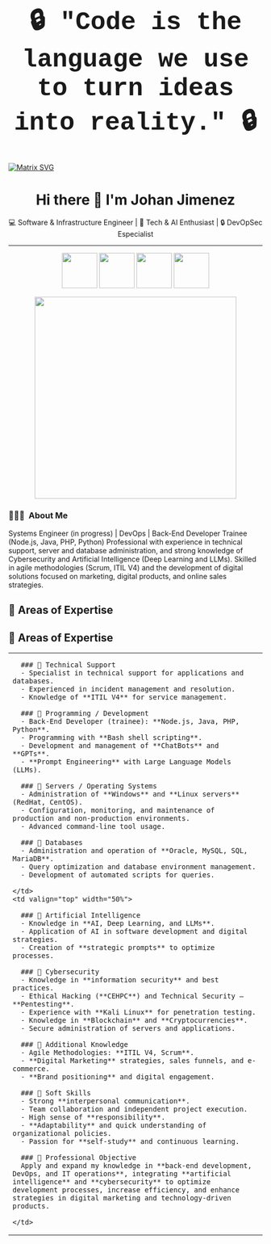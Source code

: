 <div align="center">

<h1 style="font-family: 'Courier New', monospace; font-size: 50px;">
🔒 "Code is the language we use to turn ideas into reality." 🔒
</h1>

</div>



 [![Matrix SVG](https://raw.githubusercontent.com/rodrigograca31/rodrigograca31/master/matrix.svg)](https://www.youtube.com/watch?v=SDkAGkd4NLc) 

 <div align="center">

# Hi there 👋 I'm Johan Jimenez  

💻 Software & Infrastructure Engineer | 🚀 Tech & AI Enthusiast | 🔒 DevOpSec Especialist

---

</div>

<p align="center">
  <a href="https://www.linkedin.com/in/tuusuario"><img width="70" height="70" src="https://img.icons8.com/ios-filled/30/0A66C2/linkedin.png"/></a>
  <a href="https://github.com/tuusuario"><img width="70" height="70" src="https://img.icons8.com/ios-filled/30/ffffff/github.png"/></a>
  <a href="https://x.com/tuusuario"><img width="70" height="70" src="https://img.icons8.com/ios-filled/30/1DA1F2/twitter.png"/></a>
  <a href="https://www.instagram.com/tuusuario"><img width="70" height="70" src="https://img.icons8.com/ios-filled/30/E4405F/instagram-new.png"/></a>
</p>


<!--
**jsebas2220/jsebas2220** is a ✨ _special_ ✨ repository because its `README.md` (this file) appears on your GitHub profile.

<!-- ## 👋 &nbsp;Hey there! I'm Johan Jimenez -->

<div align="center">
  <img src="https://media.giphy.com/media/qgQUggAC3Pfv687qPC/giphy.gif" width="400"/>
</div>


### 👨🏻‍💻 &nbsp;About Me

Systems Engineer (in progress) | DevOps | Back-End Developer Trainee (Node.js, Java, PHP, Python)
Professional with experience in technical support, server and database administration, and strong knowledge of Cybersecurity and Artificial Intelligence (Deep Learning and LLMs). Skilled in agile methodologies (Scrum, ITIL V4) and the development of digital solutions focused on marketing, digital products, and online sales strategies.


## 🚀 Areas of Expertise  

## 🚀 Areas of Expertise  

<table>
  <tr>
    <td valign="top" width="50%">
      
      ### 🔹 Technical Support  
      - Specialist in technical support for applications and databases.  
      - Experienced in incident management and resolution.  
      - Knowledge of **ITIL V4** for service management.  

      ### 🔹 Programming / Development  
      - Back-End Developer (trainee): **Node.js, Java, PHP, Python**.  
      - Programming with **Bash shell scripting**.  
      - Development and management of **ChatBots** and **GPTs**.  
      - **Prompt Engineering** with Large Language Models (LLMs).  

      ### 🔹 Servers / Operating Systems  
      - Administration of **Windows** and **Linux servers** (RedHat, CentOS).  
      - Configuration, monitoring, and maintenance of production and non-production environments.  
      - Advanced command-line tool usage.  

      ### 🔹 Databases  
      - Administration and operation of **Oracle, MySQL, SQL, MariaDB**.  
      - Query optimization and database environment management.  
      - Development of automated scripts for queries.  

    </td>
    <td valign="top" width="50%">
      
      ### 🔹 Artificial Intelligence  
      - Knowledge in **AI, Deep Learning, and LLMs**.  
      - Application of AI in software development and digital strategies.  
      - Creation of **strategic prompts** to optimize processes.  

      ### 🔹 Cybersecurity  
      - Knowledge in **information security** and best practices.  
      - Ethical Hacking (**CEHPC**) and Technical Security – **Pentesting**.  
      - Experience with **Kali Linux** for penetration testing.  
      - Knowledge in **Blockchain** and **Cryptocurrencies**.  
      - Secure administration of servers and applications.  

      ### 🔹 Additional Knowledge  
      - Agile Methodologies: **ITIL V4, Scrum**.  
      - **Digital Marketing** strategies, sales funnels, and e-commerce.  
      - **Brand positioning** and digital engagement.  

      ### 🔹 Soft Skills  
      - Strong **interpersonal communication**.  
      - Team collaboration and independent project execution.  
      - High sense of **responsibility**.  
      - **Adaptability** and quick understanding of organizational policies.  
      - Passion for **self-study** and continuous learning.  

      ### 🎯 Professional Objective  
      Apply and expand my knowledge in **back-end development, DevOps, and IT operations**, integrating **artificial intelligence** and **cybersecurity** to optimize development processes, increase efficiency, and enhance strategies in digital marketing and technology-driven products.  

    </td>
  </tr>
</table>




